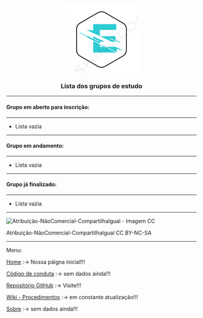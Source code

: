 <div style="text-align:center;">
<img src="../favicon.ico" alt="Logo">
  <h3>Lista dos grupos de estudo</h3>
</div>

---

#### Grupo em aberto para inscrição:

---


 - Lista vazia 


---

#### Grupo em andamento:
 
---

 - Lista vazia 

---

#### Grupo já finalizado:

---

 - Lista vazia 

---


![Atribuição-NãoComercial-CompartilhaIgual - Imagem CC](https://licensebuttons.net/l/by-nc-sa/3.0/88x31.png)

Atribuição-NãoComercial-CompartilhaIgual
CC BY-NC-SA

 ---
 Menu: 

[Home](https://eletronicagirls.github.io) :-> Nossa páigna inicial!!!

[Código de conduta](https://github.com/eletronicagirls/codigo-conduta/) :-> sem dados ainda!!!

[Repositório GitHub](https://github.com/eletronicagirls) :-> Visite!!!

[Wiki - Procedimentos](https://github.com/eletronicagirls/eletronicagirls.github.io/wiki) :-> em constante atualização!!!

[Sobre](https://eletronicagirls.github.io/sobre/) :-> sem dados ainda!!!


